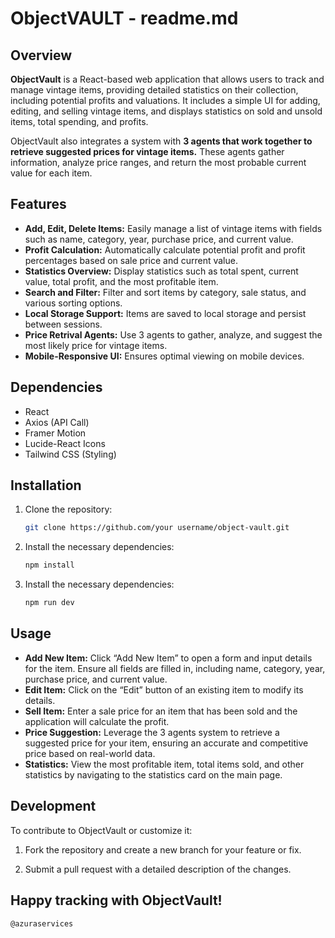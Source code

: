 # ObjectVAULT - readme.md

## Overview

**ObjectVault** is a React-based web application that allows users to track and manage vintage items, providing detailed statistics on their collection, including potential profits and valuations. It includes a simple UI for adding, editing, and selling vintage items, and displays statistics on sold and unsold items, total spending, and profits. 

ObjectVault also integrates a system with **3 agents that work together to retrieve suggested prices for vintage items.** These agents gather information, analyze price ranges, and return the most probable current value for each item.

## Features

- **Add, Edit, Delete Items:** Easily manage a list of vintage items with fields such as name, category, year, purchase price, and current value.
- **Profit Calculation:** Automatically calculate potential profit and profit percentages based on sale price and current value.
- **Statistics Overview:** Display statistics such as total spent, current value, total profit, and the most profitable item.
- **Search and Filter:** Filter and sort items by category, sale status, and various sorting options.
- **Local Storage Support:** Items are saved to local storage and persist between sessions.
- **Price Retrival Agents:** Use 3 agents to gather, analyze, and suggest the most likely price for vintage items.
- **Mobile-Responsive UI:** Ensures optimal viewing on mobile devices.

## Dependencies

- React
- Axios (API Call)
- Framer Motion
- Lucide-React Icons
- Tailwind CSS (Styling)

## Installation

1. Clone the repository:
   ```bash
   git clone https://github.com/your username/object-vault.git
   ```

2. Install the necessary dependencies:
   ```bash
   npm install
   ```

2. Install the necessary dependencies:
   ```bash
   npm run dev
   ```

## Usage

- **Add New Item:** Click “Add New Item” to open a form and input details for the item. Ensure all fields are filled in, including name, category, year, purchase price, and current value.
- **Edit Item:** Click on the “Edit” button of an existing item to modify its details.
- **Sell Item:** Enter a sale price for an item that has been sold and the application will calculate the profit.
- **Price Suggestion:** Leverage the 3 agents system to retrieve a suggested price for your item, ensuring an accurate and competitive price based on real-world data.
- **Statistics:** View the most profitable item, total items sold, and other statistics by navigating to the statistics card on the main page.

## Development

To contribute to ObjectVault or customize it:

1. Fork the repository and create a new branch for your feature or fix.

2. Submit a pull request with a detailed description of the changes.


## **Happy tracking with ObjectVault!**
   ```bash
   @azuraservices
   ```